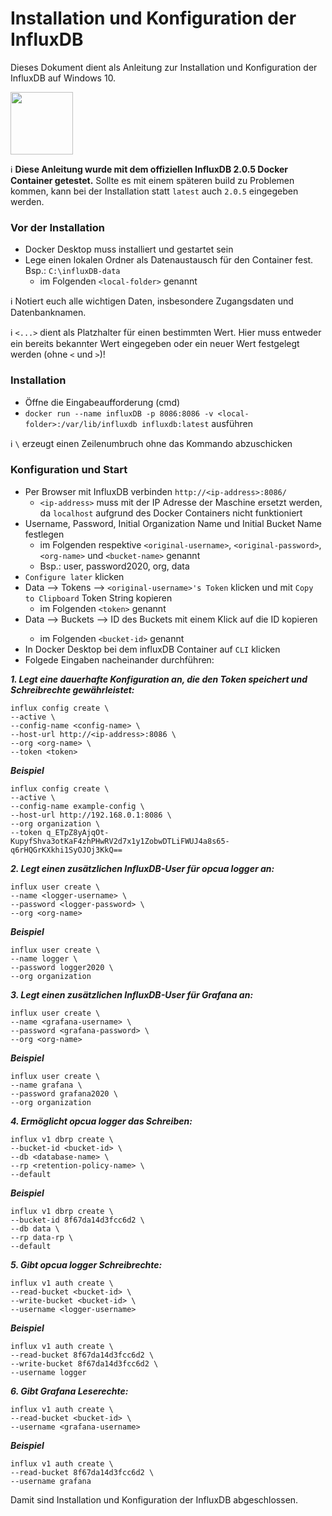 # Installation und Konfiguration der InfluxDB

Dieses Dokument dient als Anleitung zur Installation und Konfiguration der InfluxDB auf Windows 10.

[<img src="https://www.influxdata.com/wp-content/uploads/influx-logo-white-01.svg" width="100">](https://www.influxdata.com/)

:information_source: **Diese Anleitung wurde mit dem offiziellen InfluxDB 2.0.5 Docker Container getestet.** Sollte es mit einem späteren build zu Problemen kommen, kann bei der Installation statt `latest` auch `2.0.5` eingegeben werden.

### Vor der Installation
* Docker Desktop muss installiert und gestartet sein
* Lege einen lokalen Ordner als Datenaustausch für den Container fest. Bsp.: `C:\influxDB-data`
  * im Folgenden `<local-folder>` genannt

:information_source: Notiert euch alle wichtigen Daten, insbesondere Zugangsdaten und Datenbanknamen.

:information_source: `<...>` dient als Platzhalter für einen bestimmten Wert. Hier muss entweder ein bereits bekannter Wert eingegeben oder ein neuer Wert festgelegt werden (ohne `<` und `>`)!

### Installation
* Öffne die Eingabeaufforderung (cmd)
* `docker run --name influxDB -p 8086:8086 -v <local-folder>:/var/lib/influxdb influxdb:latest` ausführen

:information_source: `\` erzeugt einen Zeilenumbruch ohne das Kommando abzuschicken

### Konfiguration und Start
* Per Browser mit InfluxDB verbinden `http://<ip-address>:8086/`
  * `<ip-address>` muss mit der IP Adresse der Maschine ersetzt werden, da `localhost` aufgrund des Docker Containers nicht funktioniert
* Username, Password, Initial Organization Name und Initial Bucket Name festlegen
  * im Folgenden respektive `<original-username>`, `<original-password>`, `<org-name>` und `<bucket-name>` genannt
  * Bsp.: user, password2020, org, data
* `Configure later` klicken
* Data --> Tokens --> `<original-username>'s Token` klicken und mit `Copy to Clipboard` Token String kopieren
  * im Folgenden `<token>` genannt
* Data --> Buckets --> ID des Buckets <bucket-name> mit einem Klick auf die ID kopieren
  * im Folgenden `<bucket-id>` genannt
* In Docker Desktop bei dem influxDB Container auf `CLI` klicken
* Folgede Eingaben nacheinander durchführen:

___1. Legt eine dauerhafte Konfiguration an, die den Token speichert und Schreibrechte gewährleistet:___
```
influx config create \
--active \
--config-name <config-name> \
--host-url http://<ip-address>:8086 \
--org <org-name> \
--token <token>
```

___Beispiel___
```
influx config create \
--active \
--config-name example-config \
--host-url http://192.168.0.1:8086 \
--org organization \
--token q_ETpZ8yAjqOt-KupyfShva3otKaF4zhPHwRV2d7x1y1ZobwDTLiFWUJ4a8s65-q6rHQGrKXkhi1SyOJOj3KkQ==
```

___2. Legt einen zusätzlichen InfluxDB-User für opcua logger an:___
```
influx user create \
--name <logger-username> \
--password <logger-password> \
--org <org-name>
```

___Beispiel___
```
influx user create \
--name logger \
--password logger2020 \
--org organization
```

___3. Legt einen zusätzlichen InfluxDB-User für Grafana an:___
``` 
influx user create \
--name <grafana-username> \
--password <grafana-password> \
--org <org-name>
```

___Beispiel___
``` 
influx user create \
--name grafana \
--password grafana2020 \
--org organization
```

___4. Ermöglicht opcua logger das Schreiben:___
``` 
influx v1 dbrp create \
--bucket-id <bucket-id> \
--db <database-name> \
--rp <retention-policy-name> \
--default
```

___Beispiel___
``` 
influx v1 dbrp create \
--bucket-id 8f67da14d3fcc6d2 \
--db data \
--rp data-rp \
--default
```

___5. Gibt opcua logger Schreibrechte:___
``` 
influx v1 auth create \
--read-bucket <bucket-id> \
--write-bucket <bucket-id> \
--username <logger-username>
```

___Beispiel___
``` 
influx v1 auth create \
--read-bucket 8f67da14d3fcc6d2 \
--write-bucket 8f67da14d3fcc6d2 \
--username logger
```

___6. Gibt Grafana Leserechte:___
``` 
influx v1 auth create \
--read-bucket <bucket-id> \
--username <grafana-username>
```

___Beispiel___
``` 
influx v1 auth create \
--read-bucket 8f67da14d3fcc6d2 \
--username grafana
```

Damit sind Installation und Konfiguration der InfluxDB abgeschlossen.